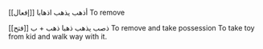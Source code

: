 [[إفعال]]
أذهب يذهب اذهابا
To remove

[[فتح]]
ذصب يذهب ذهبا
ذهب + ب 
To remove and take possession 
To take toy from kid and walk way with it.